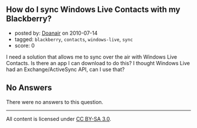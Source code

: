 ## How do I sync Windows Live Contacts with my Blackberry?

- posted by: [Doanair](https://stackexchange.com/users/-1/104-doanair) on 2010-07-14
- tagged: `blackberry`, `contacts`, `windows-live`, `sync`
- score: 0

<p>I need a solution that allows me to sync over the air with Windows Live Contacts. Is there an app I can download to do this? I thought Windows Live had an Exchange/ActiveSync API, can I use that?</p>


## No Answers

There were no answers to this question.


---

All content is licensed under [CC BY-SA 3.0](https://creativecommons.org/licenses/by-sa/3.0/).

